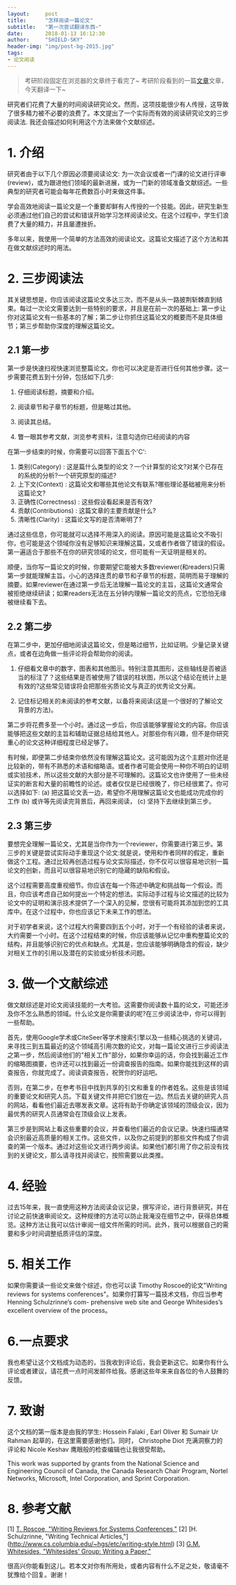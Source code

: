 ```yaml
---
layout:     post
title:      "怎样阅读一篇论文"
subtitle:   "第一次尝试翻译东西~"
date:       2018-01-13 16:12:30
author:     "SHIELD-SKY"
header-img: "img/post-bg-2015.jpg"
tags:
- 论文阅读
---
```



>考研阶段固定在浏览器的文章终于看完了~
考研阶段看到的一篇[文章](http://ccr.sigcomm.org/online/files/p83-keshavA.pdf)文章，今天翻译一下~

研究者们花费了大量的时间阅读研究论文。然而，这项技能很少有人传授，这导致了很多精力被不必要的浪费了。本文提出了一个实际而有效的阅读研究论文的三步阅读法. 我还会描述如何利用这个方法来做个文献综述。

# 1. 介绍

研究者由于以下几个原因必须要阅读论文: 为一次会议或者一门课的论文进行评审(review)，或为跟进他们领域的最新进展，或为一门新的领域准备文献综述。一些典型的研究者可能会每年花费数百小时来做这件事。

学会高效地阅读一篇论文是一个重要却鲜有人传授的一个技能。因此，研究生新生必须通过他们自己的尝试和错误开始学习怎样阅读论文。在这个过程中，学生们浪费了大量的精力，并且屡遭挫折。

多年以来，我使用一个简单的方法高效的阅读论文。这篇论文描述了这个方法和其在做文献综述时的用法。

# 2. 三步阅读法

其关键思想是，你应该阅读这篇论文多达三次，而不是从头一路披荆斩棘直到结束。每过一次论文需要达到一些特别的要求，并且是在前一次的基础上: 第一步让你对这篇论文有一些基本的了解；第二步让你抓住这篇论文的概要而不是具体细节；第三步帮助你深度的理解这篇论文。

## 2.1 第一步

第一步是快速扫视快速浏览整篇论文。你也可以决定是否进行任何其他步骤。这一步需要花费五到十分钟，包括如下几步:

1. 仔细阅读标题，摘要和介绍。
2. 阅读章节和子章节的标题，但是略过其他。

3. 阅读其总结。
4. 瞥一眼其参考文献，浏览参考资料，注意勾选你已经阅读的内容

在第一步结束的时候，你需要可以回答下面五个'C':

1. 类别(Category) : 这是篇什么类型的论文？一个计算型的论文?对某个已存在的系统的分析?一个研究原型的描述?
2. 上下文(Context) : 这篇论文和哪些其他论文有联系?哪些理论基础被用来分析这篇论文?
3. 正确性(Correctness) : 这些假设看起来是否有效?
4. 贡献(Contributions) : 这篇文章的主要贡献是什么?
5. 清晰性(Clarity) : 这篇论文写的是否清晰明了?

通过这些信息，你可能就可以选择不用深入的阅读。原因可能是这篇论文不吸引你，也可能是这个领域你没有足够知识来理解这篇，又或者作者做了错误的假设。第一遍适合于那些不在你的研究领域的论文，但可能有一天证明是相关的。

顺便，当你写一篇论文的时候，你要期望它能被大多数reviewer(和readers)只需第一步就能理解主旨。小心的选择连贯的章节和子章节的标题，简明而易于理解的摘要。如果reviewer在通过第一步后无法理解一篇论文的主旨，这篇论文通常会被拒绝继续研读；如果readers无法在五分钟内理解一篇论文的亮点，它恐怕无缘被继续看下去。

## 2.2 第二步

在第二步中，更加仔细地阅读这篇论文，但是略过细节，比如证明。少量记录关键点，或者在边角做一些评论将会帮助你的阅读。

1. 仔细看文章中的数字，图表和其他图示。特别注意其图形，这些轴线是否被适当的标注了？这些结果是否被使用了错误的柱状图，所以这个结论在统计上是有效的?这些常见错误将会把那些劣质论文与真正的优秀论文分离。

2. 记住标记相关的未阅读的参考文献，以备将来阅读(这是一个很好的了解论文背景的方法)。

第二步将花费多至一个小时。通过这一步后，你应该能够掌握论文的内容。你应该能够把这些文献的主旨和辅助证据总结给其他人。对那些你有兴趣，但不是你研究重心的论文这种详细程度已经足够了。
 
有时候，即便第二步结束你依然没有理解这篇论文。这可能因为这个主题对你还是比较新的，带有不熟悉的术语和缩略语。或者作者可能会使用一种你不明白的证明或实验技术，所以这些文献的大部分是不可理解的。这篇论文也许使用了一些未经证实的断言和大量的前瞻性的论述。或者仅仅是已经很晚了，你已经很累了。你可以选择如下:
(a) 把这篇论文丢一边，希望你不用理解这篇论文也能成功完成你的工作 
(b) 或许等先阅读完背景后，再回来阅读， 
(c) 坚持下去继续到第三步。

## 2.3 第三步

要想完全理解一篇论文，尤其是当你作为一个reviewer，你需要进行第三步。第三步的关键是尝试实际动手重现这个论文:就是说，使用和作者同样的假定，重新做这个工程。通过比较再创造过程与论文实际描述，你不仅可以很容易地识别一篇论文的创新，而且可以很容易地识别它的隐藏的缺陷和假设。

这个过程需要高度重视细节。你应该在每一个陈述中确定和挑战每一个假设。而且，你应该考虑自己如何提出一个特定的想法。实际动手过程与论文描述的比较为论文中的证明和演示技术提供了一个深入的见解，您很有可能将其添加到您的工具库中。在这个过程中，你也应该记下未来工作的想法。

对于初学者来说，这个过程大约需要四到五个小时，对于一个有经验的读者来说，大约需要一个小时。在这个过程结束的时候，你应该能够从记忆中重构整篇论文的结构，并且能够识别它的优点和缺点。尤其是，您应该能够明确隐含的假设，缺少对相关工作的引用以及潜在的实验或分析技术问题。

# 3. 做一个文献综述

做文献综述是对论文阅读技能的一大考验。这需要你阅读数十篇的论文，可能还涉及你不怎么熟悉的领域。什么论文是你需要读的呢?在三步阅读法中，你可以得到一些帮助。

首先，使用Google学术或CiteSeer等学术搜索引擎以及一些精心挑选的关键词，来寻找三到五篇最近的这个领域高引用次数的论文，对每一篇论文进行三步阅读法之第一步，然后阅读他们的"相关工作"部分，如果你幸运的话，你会找到最近工作的缩略图摘要，也许还可以找到最近一份调查报告的指南。如果你能找到这样的调查报告，你就完成了。阅读调查报告，祝贺你的好运吧。

否则，在第二步，在参考书目中找到共享的引文和重复的作者姓名。这些是该领域的重要论文和研究人员。下载关键文件并把它们放在一边。然后去关键的研究人员的网站，看看他们最近去哪发表文章。这将有助于你确定该领域的顶级会议，因为最优秀的研究人员通常会在顶级会议上发表。

第三步是到网站上看这些重要的会议，并查看他们最近的会议记录。快速扫描通常会识别最近高质量的相关工作。这些文件，以及你之前提到的那些文件构成了你调查的第一个版本。通过对这些论文进行两步阅读。如果他们都引用了你之前没有找到的关键论文，那么请寻找并阅读它，按照需要以此类推。

# 4. 经验
过去15年来，我一直使用这种方法阅读会议记录，撰写评论，进行背景研究，并在讨论之前快速审阅论文。这种规律的方法可以防止我淹没在细节之中，获得总体概览。这种方法让我可以估计审阅一组文件所需的时间。此外，我可以根据自己的需要和多少时间调整纸质评估的深度。

# 5. 相关工作

如果你需要读一些论文来做个综述，你也可以读 Timothy Roscoe的论文"Writing reviews for systems conferences"。如果你打算写一篇技术文档，你应当参考Henning Schulzrinne’s com- prehensive web site and George Whitesides’s excellent overview of the process。

# 6.一点要求
我也希望让这个文档成为动态的，当我收到评论后，我会更新这它。如果你有什么评论或者建议，请花费一点时间发邮件给我。感谢这些年来来自各位的令人鼓舞的反馈。

# 7. 致谢

这个文档的第一版本是由我的学生: Hossein Falaki , Earl Oliver 和 Sumair Ur Rahman 起草的，在这里需要感谢他们。同时， Christophe Diot 充满洞察力的评论和 Nicole Keshav 鹰眼般的检查编辑也让我很受帮助。

This work was supported by grants from the National Science and Engineering Council of Canada, the Canada Research Chair Program, Nortel Networks, Microsoft, Intel Corporation, and Sprint Corporation.

# 8. 参考文献
[1] [T. Roscoe, "Writing Reviews for Systems Conferences,"](http://people.inf.ethz.ch/troscoe/pubs/review-writing.pdf)
[2] [H. Schulzrinne, "Writing Technical Articles,"] (http://www.cs.columbia.edu/~hgs/etc/writing-style.html)
[3] [G.M. Whitesides, "Whitesides' Group: Writing a Paper,"]( http://www.ee.ucr.edu/~rlake/Whitesides_writing_res_paper.pdf)

很高兴你能看到这儿。若本文对你有所用处，或者内容有什么不足之处，敬请毫不犹豫给个回复。谢谢！






